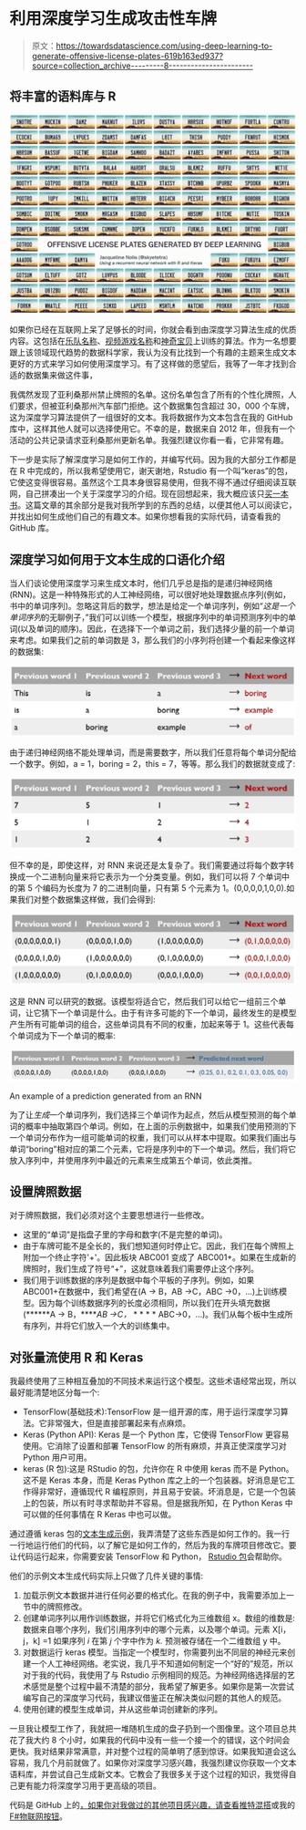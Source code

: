 # 利用深度学习生成攻击性车牌

> 原文：<https://towardsdatascience.com/using-deep-learning-to-generate-offensive-license-plates-619b163ed937?source=collection_archive---------8----------------------->

## 将丰富的语料库与 R

![](img/b2be1425d24ae64d7158074d196ac855.png)

如果你已经在互联网上呆了足够长的时间，你就会看到由深度学习算法生成的优质内容。这包括在[乐队名称](https://twitter.com/botnikstudios/status/955870327652970496)、[视频游戏名称](https://disexplications.tumblr.com/post/159165060164/video-game-titles-created-by-a-neural-network)和[神奇宝贝](http://aiweirdness.com/post/147834883707/pokemon-generated-by-neural-network)上训练的算法。作为一名想要跟上该领域现代趋势的数据科学家，我认为没有比找到一个有趣的主题来生成文本更好的方式来学习如何使用深度学习。有了这样做的愿望后，我等了一年才找到合适的数据集来做这件事，

我偶然发现了亚利桑那州禁止牌照的名单。这份名单包含了所有的个性化牌照，人们要求，但被亚利桑那州汽车部门拒绝。这个数据集包含超过 30，000 个车牌，这为深度学习算法提供了一组很好的文本。我将数据作为文本包含在我的 GitHub 库中，这样其他人就可以选择使用它。不幸的是，数据来自 2012 年，但我有一个活动的公共记录请求亚利桑那州更新名单。我强烈建议你看一看，它非常有趣。

下一步是实际了解深度学习是如何工作的，并编写代码。因为我的大部分工作都是在 R 中完成的，所以我希望使用它，谢天谢地，Rstudio 有一个叫“keras”的包，它使这变得很容易。虽然这个工具本身很容易使用，但我不得不通过仔细阅读互联网，自己拼凑出一个关于深度学习的介绍。现在回想起来，我大概应该只[买一本书](http://a.co/i61kMTM)。这篇文章的其余部分是我对我所学到的东西的总结，以便其他人可以阅读它，并找出如何生成他们自己的有趣文本。如果你想看我的实际代码，请查看我的 GitHub 库。

## 深度学习如何用于文本生成的口语化介绍

当人们谈论使用深度学习来生成文本时，他们几乎总是指的是递归神经网络(RNN)。这是一种特殊形式的人工神经网络，可以很好地处理数据点序列(例如，书中的单词序列)。忽略这背后的数学，想法是给定一个单词序列，例如“*这是一个单词序列*的无聊例子，”我们可以训练一个模型，根据序列中的单词预测序列中的单词(以及单词的顺序)。因此，在选择下一个单词之前，我们选择少量的前一个单词来考虑。如果我们之前的单词数是 3，那么我们的小序列将创建一个看起来像这样的数据集:

![](img/1751b5216a1385860ec67bd01555c4a6.png)

由于递归神经网络不能处理单词，而是需要数字，所以我们任意将每个单词分配给一个数字。例如，a = 1，boring = 2，this = 7，等等。那么我们的数据就变成了:

![](img/6bc480d073e5be0c9b9cdec9e2fcfcd5.png)

但不幸的是，即使这样，对 RNN 来说还是太复杂了。我们需要通过将每个数字转换成一个二进制向量来将它表示为一个分类变量。例如，我们可以将 7 个单词中的第 5 个编码为长度为 7 的二进制向量，只有第 5 个元素为 1。(0,0,0,0,1,0,0).如果我们对整个数据集这样做，我们会得到:

![](img/a228156951e1fe3429581546353c0bff.png)

这是 RNN 可以研究的数据。该模型将适合它，然后我们可以给它一组前三个单词，让它猜下一个单词是什么。由于有许多可能的下一个单词，最终发生的是模型产生所有可能单词的组合，这些单词具有不同的权重，加起来等于 1。这些代表每个单词成为下一个单词的概率:

![](img/cd3f13792827705a6cbd251ea0d3b619.png)

An example of a prediction generated from an RNN

为了让*生成*一个单词序列，我们选择三个单词作为起点，然后从模型预测的每个单词的概率中抽取第四个单词。例如，在上面的示例数据中，如果我们使用预测的下一个单词分布作为一组可能单词的权重，我们可以从样本中提取。如果我们画出与单词“boring”相对应的第二个元素，它将是序列中的下一个单词。然后，我们将它放入序列中，并使用序列中最近的元素来生成第五个单词，依此类推。

## 设置牌照数据

对于牌照数据，我们必须对这个主要思想进行一些修改。

*   这里的“单词”是指盘子里的字母和数字(不是完整的单词)。
*   由于车牌可能不是全长的，我们想知道何时停止它。因此，我们在每个牌照上附加一个终止字符'+'。因此板块 ABC001 变成了 ABC001+。如果在生成新的牌照时，我们生成了符号“+”，这就意味着我们需要停止这个序列。
*   我们用于训练数据的序列是数据中每个平板的子序列。例如，如果 ABC001+在数据中，我们希望在(A → B，AB →C，ABC →0，…)上训练模型。因为每个训练数据序列的长度必须相同，所以我们在开头填充数据(******A → B，*****AB →C，* * * * * ABC→0，…)。我们从每个板中生成所有序列，并将它们放入一个大的训练集中。

## 对张量流使用 R 和 Keras

我最终使用了三种相互叠加的不同技术来运行这个模型。这些术语经常出现，所以最好能清楚地区分每一个:

*   TensorFlow(基础技术):TensorFlow 是一组开源的库，用于运行深度学习算法。它非常强大，但是直接部署起来有点麻烦。
*   Keras (Python API): Keras 是一个 Python 库，它使得 TensorFlow 更容易使用。它消除了设置和部署 TensorFlow 的所有麻烦，并真正使深度学习对 Python 用户可用。
*   keras (R 包):这是 RStudio 的包，允许你在 R 中使用 keras 而不是 Python。这不是 Keras 本身，而是 Keras Python 库之上的一个包装器。好消息是它工作得非常好，遵循现代 R 编程原则，并且易于安装。坏消息是，它是一个包装上的包装，所以有时寻求帮助并不容易。但是据我所知，在 Python Keras 中可以做的任何事情在 R Keras 中也可以做。

通过遵循 keras 包的[文本生成示例](https://keras.rstudio.com/articles/examples/lstm_text_generation.html)，我弄清楚了这些东西是如何工作的。我一行一行地运行他们的代码，以了解它是如何工作的，然后为我的车牌项目修改它。要让代码运行起来，你需要安装 TensorFlow 和 Python， [Rstudio 包](https://keras.rstudio.com/index.html)会帮助你。

他们的示例文本生成代码实际上只做了几件关键的事情:

1.  加载示例文本数据并进行任何必要的格式化。在我的例子中，我需要添加上一节中的牌照修改。
2.  创建单词序列以用作训练数据，并将它们格式化为三维数组 x。数组的维数是:数据来自哪个序列，我们引用序列中的哪个元素，以及哪个单词。元素 X[i，j，k] =1 如果序列 *i* 在第 *j* 个字中作为 *k.* 预测被存储在一个二维数组 y 中。
3.  对数据运行 keras 模型。当指定一个模型时，你需要列出不同层的神经元来创建一个人工神经网络。老实说，我几乎不知道如何制定一个“好的”规范，所以对于我的代码，我使用了与 Rstudio 示例相同的规范。为神经网络选择层的艺术感觉是整个过程中最不清楚的部分，我希望了解更多。如果你是第一次尝试编写自己的深度学习代码，我建议借鉴正在解决类似问题的其他人的规范。
4.  使用创建的模型生成单词，并从这些单词创建新的序列。

一旦我让模型工作了，我就把一堆随机生成的盘子扔到一个图像里。这个项目总共花了我大约 8 个小时，如果我的代码中没有一些一个接一个的错误，这个时间会更快。我对结果非常满意，并对整个过程的简单明了感到惊讶。如果我知道会这么容易，我几个月前就做了。如果你对深度学习感兴趣，我强烈建议你获取一个文本语料库，并尝试自己生成新文本。它教会了我很多关于这个过程的知识，我觉得自己更有能力将深度学习用于更高级的项目。

代码是 GitHub 上的[，如果你对我做过的其他项目感兴趣，请查看](https://github.com/jnolis/banned-license-plates)[推特混搭](http://tweetmashup.com/)或我的 [F#物联网按钮](https://medium.com/@skyetetra/using-f-to-power-an-aws-iot-button-56bea2d36b9)。